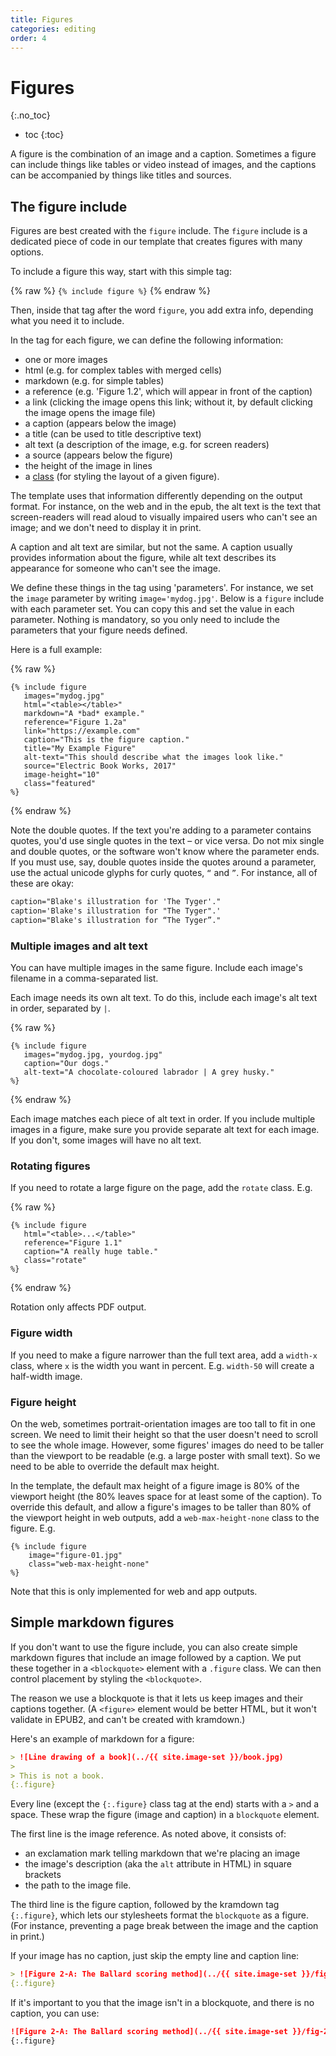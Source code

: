 ```yaml
---
title: Figures
categories: editing
order: 4
---
```


# Figures
{:.no_toc}

* toc
{:toc}

A figure is the combination of an image and a caption. Sometimes a figure can include things like tables or video instead of images, and the captions can be accompanied by things like titles and sources.

## The figure include

Figures are best created with the `figure` include. The `figure` include is a dedicated piece of code in our template that creates figures with many options.

To include a figure this way, start with this simple tag:

{% raw %}
`{% include figure %}`
{% endraw %}

Then, inside that tag after the word `figure`, you add extra info, depending what you need it to include.

In the tag for each figure, we can define the following information:

* one or more images
* html (e.g. for complex tables with merged cells)
* markdown (e.g. for simple tables)
* a reference (e.g. 'Figure 1.2', which will appear in front of the caption)
* a link (clicking the image opens this link; without it, by default clicking the image opens the image file)
* a caption (appears below the image)
* a title (can be used to title descriptive text)
* alt text (a description of the image, e.g. for screen readers)
* a source (appears below the figure)
* the height of the image in lines
* a [class](classes.html) (for styling the layout of a given figure).

The template uses that information differently depending on the output format. For instance, on the web and in the epub, the alt text is the text that screen-readers will read aloud to visually impaired users who can't see an image; and we don't need to display it in print.

A caption and alt text are similar, but not the same. A caption usually provides information about the figure, while alt text describes its appearance for someone who can't see the image.

We define these things in the tag using 'parameters'. For instance, we set the `image` parameter by writing `image='mydog.jpg'`. Below is a `figure` include with each parameter set. You can copy this and set the value in each parameter. Nothing is mandatory, so you only need to include the parameters that your figure needs defined.

Here is a full example:

{% raw %}
```
{% include figure
   images="mydog.jpg"
   html="<table></table>"
   markdown="A *bad* example."
   reference="Figure 1.2a"
   link="https://example.com"
   caption="This is the figure caption."
   title="My Example Figure"
   alt-text="This should describe what the images look like."
   source="Electric Book Works, 2017"
   image-height="10"
   class="featured"
%}
```
{% endraw %}

Note the double quotes. If the text you're adding to a parameter contains quotes, you'd use single quotes in the text – or vice versa. Do not mix single and double quotes, or the software won't know where the parameter ends. If you must use, say, double quotes inside the quotes around a parameter, use the actual unicode glyphs for curly quotes, `“` and `”`. For instance, all of these are okay:

``` html
caption="Blake's illustration for 'The Tyger'."
caption='Blake's illustration for "The Tyger".'
caption="Blake's illustration for “The Tyger”."
```

### Multiple images and alt text

You can have multiple images in the same figure. Include each image's filename in a comma-separated list.

Each image needs its own alt text. To do this, include each image's alt text in order, separated by `|`.

{% raw %}
```
{% include figure
   images="mydog.jpg, yourdog.jpg"
   caption="Our dogs."
   alt-text="A chocolate-coloured labrador | A grey husky."
%}
```
{% endraw %}

Each image matches each piece of alt text in order. If you include multiple images in a figure, make sure you provide separate alt text for each image. If you don't, some images will have no alt text.

### Rotating figures

If you need to rotate a large figure on the page, add the `rotate` class. E.g.

{% raw %}
```
{% include figure
   html="<table>...</table>"
   reference="Figure 1.1"
   caption="A really huge table."
   class="rotate"
%}
```
{% endraw %}

Rotation only affects PDF output.

### Figure width

If you need to make a figure narrower than the full text area, add a `width-x` class, where `x` is the width you want in percent. E.g. `width-50` will create a half-width image.

### Figure height

On the web, sometimes portrait-orientation images are too tall to fit in one screen. We need to limit their height so that the user doesn't need to scroll to see the whole image. However, some figures' images do need to be taller than the viewport to be readable (e.g. a large poster with small text). So we need to be able to override the default max height.

In the template, the default max height of a figure image is 80% of the viewport height (the 80% leaves space for at least some of the caption). To override this default, and allow a figure's images to be taller than 80% of the viewport height in web outputs, add a `web-max-height-none` class to the figure. E.g.

```
{% include figure
    image="figure-01.jpg"
    class="web-max-height-none"
%}
```

Note that this is only implemented for web and app outputs.

## Simple markdown figures

If you don't want to use the figure include, you can also create simple markdown figures that include an image followed by a caption. We put these together in a `<blockquote>` element with a `.figure` class. We can then control placement by styling the `<blockquote>`.

The reason we use a blockquote is that it lets us keep images and their captions together. (A `<figure>` element would be better HTML, but it won't validate in EPUB2, and can't be created with kramdown.)

Here's an example of markdown for a figure:

~~~ md
> ![Line drawing of a book](../{{ site.image-set }}/book.jpg)
>
> This is not a book.
{:.figure}
~~~

Every line (except the `{:.figure}` class tag at the end) starts with a `>` and a space. These wrap the figure (image and caption) in a `blockquote` element.

The first line is the image reference. As noted above, it consists of:

*	an exclamation mark telling markdown that we're placing an image
*	the image's description (aka the `alt` attribute in HTML) in square brackets
*	the path to the image file.

The third line is the figure caption, followed by the kramdown tag `{:.figure}`, which lets our stylesheets format the `blockquote` as a figure. (For instance, preventing a page break between the image and the caption in print.)

If your image has no caption, just skip the empty line and caption line:

~~~ md
> ![Figure 2-A: The Ballard scoring method](../{{ site.image-set }}/fig-2-A.svg)
{:.figure}
~~~

If it's important to you that the image isn't in a blockquote, and there is no caption, you can use:

~~~ md
![Figure 2-A: The Ballard scoring method](../{{ site.image-set }}/fig-2-A.svg)
{:.figure}
~~~


